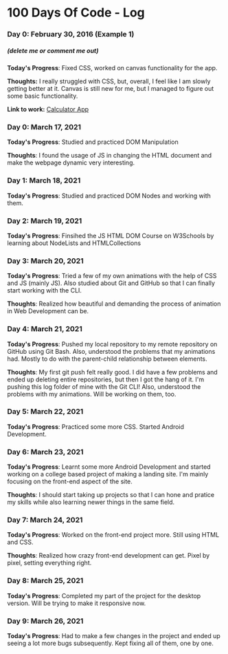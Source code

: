 # 100 Days Of Code - Log

### Day 0: February 30, 2016 (Example 1)
##### (delete me or comment me out)

**Today's Progress**: Fixed CSS, worked on canvas functionality for the app.

**Thoughts:** I really struggled with CSS, but, overall, I feel like I am slowly getting better at it. Canvas is still new for me, but I managed to figure out some basic functionality.

**Link to work:** [Calculator App](http://www.example.com)

### Day 0: March 17, 2021

**Today's Progress**: Studied and practiced DOM Manipulation 

**Thoughts**: I found the usage of JS in changing the HTML document and make the webpage dynamic very interesting.

### Day 1: March 18, 2021

**Today's Progress**: Studied and practiced DOM Nodes and working with them. 

### Day 2: March 19, 2021

**Today's Progress**: Finsihed the JS HTML DOM Course on W3Schools by learning about NodeLists and HTMLCollections

### Day 3: March 20, 2021

**Today's Progress**: Tried a few of my own animations with the help of CSS and JS (mainly JS). Also studied about Git and GitHub so that I can finally start working with the CLI.

**Thoughts**: Realized how beautiful and demanding the process of animation in Web Development can be.

### Day 4: March 21, 2021

**Today's Progress**: Pushed my local repository to my remote repository on GitHub using Git Bash. Also, understood the problems that my animations had. Mostly to do with the parent-child relationship between elements.

**Thoughts**: My first git push felt really good. I did have a few problems and ended up deleting entire repositories, but then I got the hang of it. I'm pushing this log folder of mine with the Git CLI! Also, understood the problems with my animations. Will be working on them, too.

### Day 5: March 22, 2021

**Today's Progress**: Practiced some more CSS. Started Android Development.

### Day 6: March 23, 2021

**Today's Progress**: Learnt some more Android Development and started working on a college based project of making a landing site. I'm mainly focusing on the front-end aspect of the site.

**Thoughts**: I should start taking up projects so that I can hone and pratice my skills while also learning newer things in the same field.

### Day 7: March 24, 2021

**Today's Progress**: Worked on the front-end project more. Still using HTML and CSS.

**Thoughts**: Realized how crazy front-end development can get. Pixel by pixel, setting everything right. 

### Day 8: March 25, 2021

**Today's Progress**: Completed my part of the project for the desktop version. Will be trying to make it responsive now.

### Day 9: March 26, 2021

**Today's Progress**: Had to make a few changes in the project and ended up seeing a lot more bugs subsequently. Kept fixing all of them, one by one.